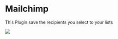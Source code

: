 Mailchimp
=========
This Plugin save the recipients you select to your lists


![](http://media.tumblr.com/15628d77aa580db3e565b50108ccf8a3/tumblr_inline_nfk2s6pLBx1qhcytr.png)
